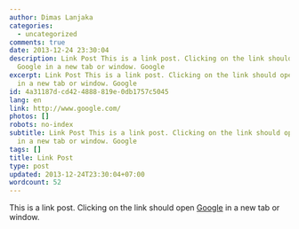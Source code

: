 ```yaml
---
author: Dimas Lanjaka
categories:
  - uncategorized
comments: true
date: 2013-12-24 23:30:04
description: Link Post This is a link post. Clicking on the link should open
  Google in a new tab or window. Google
excerpt: Link Post This is a link post. Clicking on the link should open Google
  in a new tab or window. Google
id: 4a31187d-cd42-4888-819e-0db1757c5045
lang: en
link: http://www.google.com/
photos: []
robots: no-index
subtitle: Link Post This is a link post. Clicking on the link should open Google
  in a new tab or window. Google
tags: []
title: Link Post
type: post
updated: 2013-12-24T23:30:04+07:00
wordcount: 52
---
```


This is a link post. Clicking on the link should open [Google](http://www.google.com/) in a new tab or window.